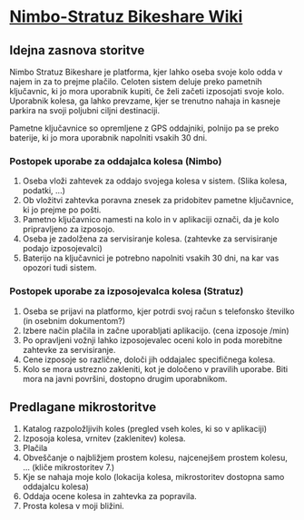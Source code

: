 # [Nimbo-Stratuz Bikeshare Wiki](https://github.com/nimbo-stratuz/bikeshare-wiki/wiki)


## Idejna zasnova storitve
Nimbo Stratuz Bikeshare je platforma, kjer lahko oseba svoje kolo odda v najem in za to prejme plačilo. Celoten sistem deluje preko pametnih ključavnic, ki jo mora uporabnik kupiti, če želi začeti izposojati svoje kolo. Uporabnik kolesa, ga lahko prevzame, kjer se trenutno nahaja in kasneje parkira na svoji poljubni ciljni destinaciji.

Pametne ključavnice so opremljene z GPS oddajniki, polnijo pa se preko baterije, ki jo mora uporabnik napolniti vsakih 30 dni.


### Postopek uporabe za oddajalca kolesa (Nimbo)
1. Oseba vloži zahtevek za oddajo svojega kolesa v sistem. (Slika kolesa, podatki, ...)
2. Ob vložitvi zahtevka poravna znesek za pridobitev pametne ključavnice, ki jo prejme po pošti.
3. Pametno ključavnico namesti na kolo in v aplikaciji označi, da je kolo pripravljeno za izposojo.
4. Oseba je zadolžena za servisiranje kolesa. (zahtevke za servisiranje podajo izposojevalci)
5. Baterijo na ključavnici je potrebno napolniti vsakih 30 dni, na kar vas opozori tudi sistem.


### Postopek uporabe za izposojevalca kolesa (Stratuz)
1. Oseba se prijavi na platformo, kjer potrdi svoj račun s telefonsko številko (in osebnim dokumentom?)
2. Izbere način plačila in začne uporabljati aplikacijo. (cena izposoje /min)
3. Po opravljeni vožnji lahko izposojevalec oceni kolo in poda morebitne zahtevke za servisiranje.
4. Cene izposoje so različne, določi jih oddajalec specifičnega kolesa.
5. Kolo se mora ustrezno zakleniti, kot je določeno v pravilih uporabe. Biti mora na javni površini, dostopno drugim uporabnikom.


## Predlagane mikrostoritve
1. Katalog razpoložljivih koles (pregled vseh koles, ki so v aplikaciji)
2. Izposoja kolesa, vrnitev (zaklenitev) kolesa.
3. Plačila
4. Obveščanje o najbližjem prostem kolesu, najcenejšem prostem kolesu, ... (kliče mikrostoritev 7.)
5. Kje se nahaja moje kolo (lokacija kolesa, mikrostoritev dostopna samo oddajalcu kolesa)
6. Oddaja ocene kolesa in zahtevka za popravila.
7. Prosta kolesa v moji bližini.

